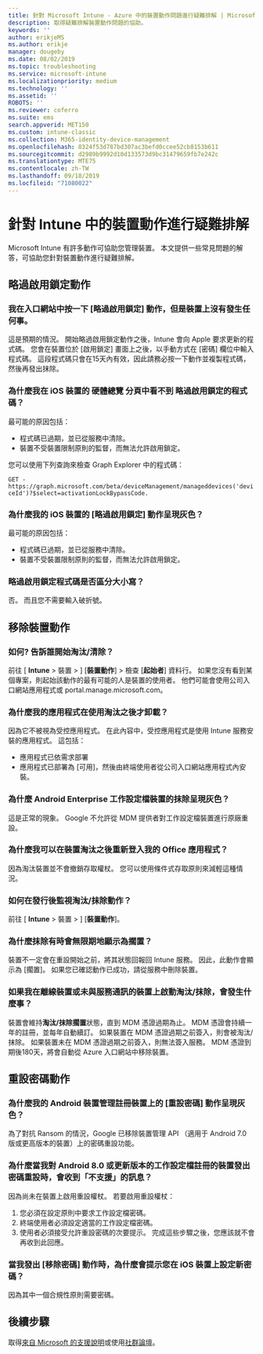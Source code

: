 ```yaml
---
title: 針對 Microsoft Intune - Azure 中的裝置動作問題進行疑難排解 | Microsoft Docs
description: 取得疑難排解裝置動作問題的協助。
keywords: ''
author: erikjeMS
ms.author: erikje
manager: dougeby
ms.date: 08/02/2019
ms.topic: troubleshooting
ms.service: microsoft-intune
ms.localizationpriority: medium
ms.technology: ''
ms.assetid: ''
ROBOTS: ''
ms.reviewer: coferro
ms.suite: ems
search.appverid: MET150
ms.custom: intune-classic
ms.collection: M365-identity-device-management
ms.openlocfilehash: 8324f53d787bd307ac3befd0ccee52cb8153b611
ms.sourcegitcommit: d2989b9992d10d133573d9bc31479659fb7e242c
ms.translationtype: MTE75
ms.contentlocale: zh-TW
ms.lasthandoff: 09/18/2019
ms.locfileid: "71080022"
---
```

# <a name="troubleshoot-device-actions-in-intune"></a>針對 Intune 中的裝置動作進行疑難排解

Microsoft Intune 有許多動作可協助您管理裝置。 本文提供一些常見問題的解答，可協助您針對裝置動作進行疑難排解。

## <a name="bypass-activation-lock-action"></a>略過啟用鎖定動作

### <a name="i-clicked-the-bypass-activation-lock-action-in-the-portal-but-nothing-happened-on-the-device"></a>我在入口網站中按一下 [略過啟用鎖定] 動作，但是裝置上沒有發生任何事。
這是預期的情況。 開始略過啟用鎖定動作之後，Intune 會向 Apple 要求更新的程式碼。 您會在裝置位於 [啟用鎖定] 畫面上之後，以手動方式在 [密碼] 欄位中輸入程式碼。 這段程式碼只會在15天內有效，因此請務必按一下動作並複製程式碼，然後再發出抹除。

### <a name="why-dont-i-see-the-bypass-activation-lock-code-in-the-hardware-overview-blade-of-my-ios-device"></a>為什麼我在 iOS 裝置的 硬體總覽 分頁中看不到 略過啟用鎖定的程式碼？
最可能的原因包括：
- 程式碼已過期，並已從服務中清除。
- 裝置不受裝置限制原則的監督，而無法允許啟用鎖定。

您可以使用下列查詢來檢查 Graph Explorer 中的程式碼：

```GET - https://graph.microsoft.com/beta/deviceManagement/manageddevices('deviceId')?$select=activationLockBypassCode.```

### <a name="why-is-the-bypass-activation-lock-action-greyed-out-for-my-ios-device"></a>為什麼我的 iOS 裝置的 [略過啟用鎖定] 動作呈現灰色？
最可能的原因包括： 
- 程式碼已過期，並已從服務中清除。
- 裝置不受裝置限制原則的監督，而無法允許啟用鎖定。

### <a name="is-the-bypass-activation-lock-code-case-sensitive"></a>略過啟用鎖定程式碼是否區分大小寫？
否。 而且您不需要輸入破折號。

## <a name="remove-devices-action"></a>移除裝置動作

### <a name="how-do-i-tell-who-started-a-retirewipe"></a>如何? 告訴誰開始淘汰/清除？
前往 [ **Intune**  >   裝置 > ] [**裝置動作**] > 檢查 [**起始者**] 資料行。
如果您沒有看到某個專案，則起始該動作的最有可能的人是裝置的使用者。 他們可能會使用公司入口網站應用程式或 portal.manage.microsoft.com。

### <a name="why-wasnt-my-application-uninstalled-after-using-retire"></a>為什麼我的應用程式在使用淘汰之後才卸載？
因為它不被視為受控應用程式。 在此內容中，受控應用程式是使用 Intune 服務安裝的應用程式。 這包括：
- 應用程式已依需求部署
- 應用程式已部署為 [可用]，然後由終端使用者從公司入口網站應用程式內安裝。

### <a name="why-is-wipe-grayed-out-for-android-enterprise-work-profile-devices"></a>為什麼 Android Enterprise 工作設定檔裝置的抹除呈現灰色？
這是正常的現象。 Google 不允許從 MDM 提供者對工作設定檔裝置進行原廠重設。

### <a name="why-can-i-sign-back-into-my-office-apps-after-my-device-was-retired"></a>為什麼我可以在裝置淘汰之後重新登入我的 Office 應用程式？
因為淘汰裝置並不會撤銷存取權杖。 您可以使用條件式存取原則來減輕這種情況。

### <a name="how-can-i-monitor-a-retirewipe-action-after-it-was-issued"></a>如何在發行後監視淘汰/抹除動作？
前往 [ **Intune**  >   裝置 > ] [**裝置動作**]。

### <a name="why-do-wipes-sometimes-show-as-pending-indefinitely"></a>為什麼抹除有時會無限期地顯示為擱置？
裝置不一定會在重設開始之前，將其狀態回報回 Intune 服務。 因此，此動作會顯示為 [擱置]。 如果您已確認動作已成功，請從服務中刪除裝置。

### <a name="what-happens-if-i-start-a-retirewipe-on-an-offline-device-or-a-device-that-hasnt-communicated-with-the-service-in-a-while"></a>如果我在離線裝置或未與服務通訊的裝置上啟動淘汰/抹除，會發生什麼事？
裝置會維持**淘汰/抹除擱置**狀態，直到 MDM 憑證過期為止。 MDM 憑證會持續一年的註冊，並每年自動續訂。 如果裝置在 MDM 憑證過期之前簽入，則會被淘汰/抹除。 如果裝置未在 MDM 憑證過期之前簽入，則無法簽入服務。 MDM 憑證到期後180天，將會自動從 Azure 入口網站中移除裝置。


## <a name="reset-passcode-action"></a>重設密碼動作

### <a name="why-is-the-reset-passcode-action-greyed-out-on-my-android-device-admin-enrolled-device"></a>為什麼我的 Android 裝置管理註冊裝置上的 [重設密碼] 動作呈現灰色？
為了對抗 Ransom 的情況，Google 已移除裝置管理 API （適用于 Android 7.0 版或更高版本的裝置）上的密碼重設功能。

### <a name="why-do-i-get-a-not-supported-message-when-i-issue-a-passcode-reset-to-my-android-80-or-later-work-profile-enrolled-device"></a>為什麼當我對 Android 8.0 或更新版本的工作設定檔註冊的裝置發出密碼重設時，會收到「不支援」的訊息？
因為尚未在裝置上啟用重設權杖。 若要啟用重設權杖：
1. 您必須在設定原則中要求工作設定檔密碼。
2. 終端使用者必須設定適當的工作設定檔密碼。
3. 使用者必須接受允許重設密碼的次要提示。
完成這些步驟之後，您應該就不會再收到此回應。

### <a name="why-am-i-prompted-to-set-a-new-passcode-on-my-ios-device-when-i-issue-the-remove-passcode-action"></a>當我發出 [移除密碼] 動作時，為什麼會提示您在 iOS 裝置上設定新密碼？
因為其中一個合規性原則需要密碼。

## <a name="next-steps"></a>後續步驟

取得[來自 Microsoft 的支援說明](get-support.md)或使用[社群論壇](https://social.technet.microsoft.com/Forums/en-US/home?category=microsoftintune)。
